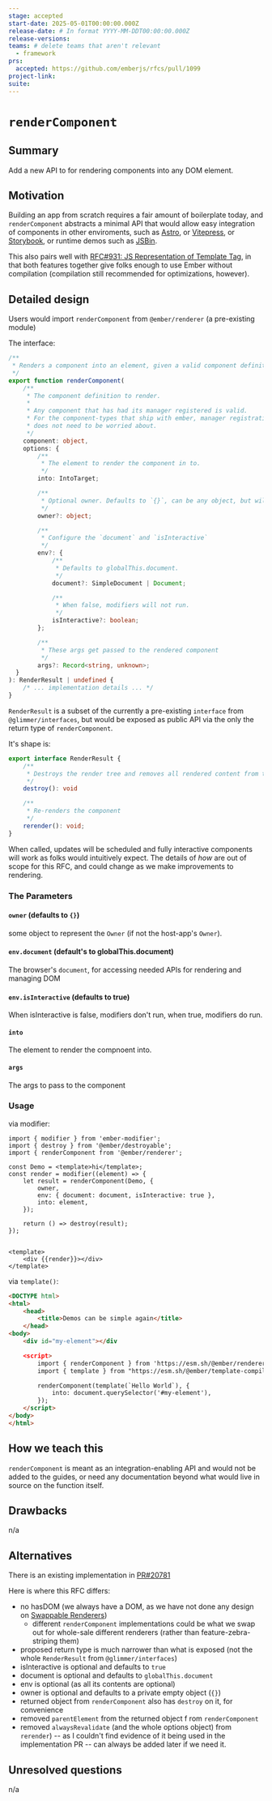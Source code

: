 ```yaml
---
stage: accepted
start-date: 2025-05-01T00:00:00.000Z
release-date: # In format YYYY-MM-DDT00:00:00.000Z
release-versions:
teams: # delete teams that aren't relevant
  - framework
prs:
  accepted: https://github.com/emberjs/rfcs/pull/1099 
project-link:
suite: 
---
```


<!--- 
Directions for above: 

stage: Leave as is
start-date: Fill in with today's date, 2032-12-01T00:00:00.000Z
release-date: Leave as is
release-versions: Leave as is
teams: Include only the [team(s)](README.md#relevant-teams) for which this RFC applies
prs:
  accepted: Fill this in with the URL for the Proposal RFC PR
project-link: Leave as is
suite: Leave as is
-->

<!-- Replace "RFC title" with the title of your RFC -->

# `renderComponent` 

## Summary

Add a new API to for rendering components into any DOM element.

## Motivation

Building an app from scratch requires a fair amount of boilerplate today, and `renderComponent` abstracts a minimal API that would allow easy integration of components in other enviroments, such as [Astro](https://astro.build/), or [Vitepress](https://vitepress.dev/), or [Storybook](https://storybook.js.org/), or runtime demos such as [JSBin](https://jsbin.com/).

This also pairs well with [RFC#931: JS Representation of Template Tag](https://github.com/emberjs/rfcs/pull/931), in that both features together give folks enough to use Ember without compilation (compilation still recommended for optimizations, however).


## Detailed design

Users would import `renderComponent` from `@ember/renderer` (a pre-existing module)

The interface:
```ts
/**
 * Renders a component into an element, given a valid component definition.
 */
export function renderComponent(
    /**
     * The component definition to render.
     *
     * Any component that has had its manager registered is valid.
     * For the component-types that ship with ember, manager registration 
     * does not need to be worried about. 
     */
    component: object,
    options: {
        /**
         * The element to render the component in to.
         */
        into: IntoTarget;

        /**
         * Optional owner. Defaults to `{}`, can be any object, but will need to implement the [Owner](https://api.emberjs.com/ember/release/classes/Owner) API for components within this render tree to access services.
         */
        owner?: object;

        /**
         * Configure the `document` and `isInteractive`
         */
        env?: { 
            /**
             * Defaults to globalThis.document.
             */
            document?: SimpleDocument | Document; 

            /**
             * When false, modifiers will not run.
             */
            isInteractive?: boolean; 
        };

        /**
         * These args get passed to the rendered component
         */
        args?: Record<string, unknown>;
  }
): RenderResult | undefined {
    /* ... implementation details ... */
}
```

`RenderResult` is a subset of the currently a pre-existing `interface` from `@glimmer/interfaces`, but would be exposed as public API via the only the return type of `renderComponent`.

It's shape is:
```ts
export interface RenderResult {
    /**
     * Destroys the render tree and removes all rendered content from the element rendered into.
     */
    destroy(): void

    /**
     * Re-renders the component
     */
    rerender(): void;
}
```

When called, updates will be scheduled and fully interactive components will work as folks would intuitively expect.
The details of _how_ are out of scope for this RFC, and could change as we make improvements to rendering.

### The Parameters

#### `owner` (defaults to `{}`)

some object to represent the `Owner` (if not the host-app's `Owner`).

#### `env.document` (default's to globalThis.document)

The browser's `document`, for accessing needed APIs for rendering and managing DOM

#### `env.isInteractive` (defaults to true)

When isInteractive is false, modifiers don't run, when true, modifiers do run.

#### `into`

The element to render the compnoent into.

#### `args`

The args to pass to the component

### Usage

via modifier:
```gjs
import { modifier } from 'ember-modifier';
import { destroy } from '@ember/destroyable';
import { renderComponent from '@ember/renderer';

const Demo = <template>hi</template>;
const render = modifier((element) => {
    let result = renderComponent(Demo, {
        owner,
        env: { document: document, isInteractive: true },
        into: element,
    });

    return () => destroy(result);
});


<template>
    <div {{render}}></div>
</template>
```

via `template()`:

```html
<DOCTYPE html>
<html>
    <head>
        <title>Demos can be simple again</title>
    </head>
<body>
    <div id="my-element"></div

    <script>
        import { renderComponent } from 'https://esm.sh/@ember/renderer';
        import { template } from "https://esm.sh/@ember/template-compiler";

        renderComponent(template(`Hello World`), {
            into: document.querySelector('#my-element'),
        });
    </script>
</body>
</html>
```

## How we teach this

`renderComponent` is meant as an integration-enabling API and would not be added to the guides, or need any documentation beyond what would live in source on the function itself.

## Drawbacks

n/a

## Alternatives

There is an existing implementation in [PR#20781](https://github.com/emberjs/ember.js/pull/20781/)

Here is where this RFC differs:
- no hasDOM (we always have a DOM, as we have not done any design on [Swappable Renderers](https://github.com/emberjs/ember.js/issues/20648))
  - different `renderComponent` implementations could be what we swap out for whole-sale different renderers (rather than feature-zebra-striping them) 
- proposed return type is much narrower than what is exposed (not the whole `RenderResult` from `@glimmer/interfaces`)
- isInteractive is optional and defaults to `true`
- document is optional and defaults to `globalThis.document`
- env is optional (as all its contents are optional)
- owner is optional and defaults to a private empty object (`{}`)
- returned object from `renderComponent` also has `destroy` on it, for convenience
- removed `parentElement` from the returned object f rom `renderComponent`
- removed `alwaysRevalidate` (and the whole options object) from `rerender`) -- as I couldn't find evidence of it being used in the implementation PR -- can always be added later if we need it.

## Unresolved questions

n/a
